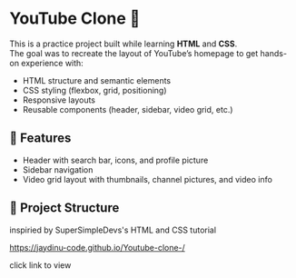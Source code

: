 # YouTube Clone 🎥  

This is a practice project built while learning **HTML** and **CSS**.  
The goal was to recreate the layout of YouTube’s homepage to get hands-on experience with:  

- HTML structure and semantic elements  
- CSS styling (flexbox, grid, positioning)  
- Responsive layouts  
- Reusable components (header, sidebar, video grid, etc.)  

## 🚀 Features
- Header with search bar, icons, and profile picture  
- Sidebar navigation  
- Video grid layout with thumbnails, channel pictures, and video info  

## 📂 Project Structure

inspiried by SuperSimpleDevs's HTML and CSS tutorial 

https://jaydinu-code.github.io/Youtube-clone-/ 

click link to view 
